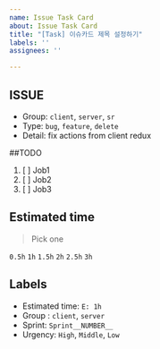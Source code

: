 ```yaml
---
name: Issue Task Card
about: Issue Task Card
title: "[Task] 이슈카드 제목 설정하기"
labels: ''
assignees: ''

---
```


## ISSUE
- Group: `client`, `server`, `sr`
- Type: `bug`, `feature`, `delete`
- Detail: fix actions from client redux

##TODO
1. [ ] Job1
2. [ ] Job2
3. [ ] Job3

## Estimated time
> Pick one

`0.5h`
`1h`
`1.5h`
`2h`
`2.5h`
`3h`

## Labels
* Estimated time: `E: 1h`
* Group : `client`, `server`
* Sprint: `Sprint__NUMBER__`
* Urgency: `High`, `Middle`, `Low`
